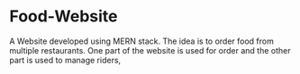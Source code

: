 # Food-Website
A Website developed using MERN stack. The idea is to order food from multiple restaurants. One part of the website is used for order and the other part is used to manage riders,
